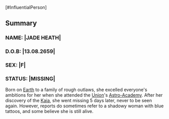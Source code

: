 [#InfluentialPerson]

## Summary

### NAME: |JADE HEATH|
### D.O.B: |13.08.2659|
### SEX: |F|
### STATUS: |MISSING|


Born on [Earth](../Planets/Earth.md) to a family of rough outlaws, she excelled everyone's ambitions for her when she attended the [Union](../Factions/The%20Union.md)'s [Astro-Academy](../Institutions/The%20Astro-Academy.md). After her discovery of the [Kaia](../Species/Fauna/Kaia.md), she went missing 5 days later, never to be seen again. However, reports do sometimes refer to a shadowy woman with blue tattoos, and some believe she is still alive.